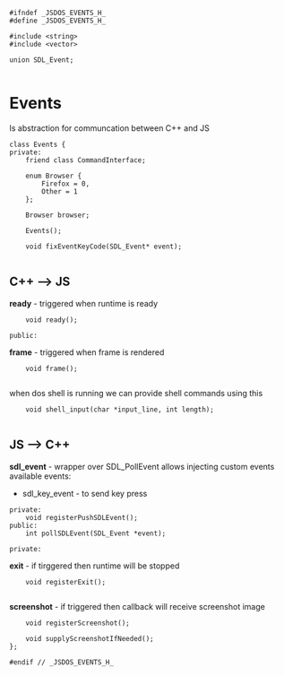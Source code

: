 





  

```
#ifndef _JSDOS_EVENTS_H_
#define _JSDOS_EVENTS_H_

#include <string>
#include <vector>

union SDL_Event;


```







Events
======








Is abstraction for communcation between C++ and JS


  

```
class Events {
private:
    friend class CommandInterface;

    enum Browser {
        Firefox = 0,
        Other = 1
    };

    Browser browser;

    Events();

    void fixEventKeyCode(SDL_Event* event);


```







C++ --> JS
----------








**ready** - triggered when runtime is ready


  

```
    void ready();

public:

```







**frame** - triggered when frame is rendered


  

```
    void frame();


```







when dos shell is running  we can provide shell commands using this


  

```
    void shell_input(char *input_line, int length);


```







JS --> C++
----------
















**sdl_event** - wrapper over SDL_PollEvent allows injecting custom events
available events:
* sdl_key_event - to send key press


  

```
private:
    void registerPushSDLEvent();
public:
    int pollSDLEvent(SDL_Event *event);

private:

```







**exit** - if tirggered then runtime will be stopped


  

```
    void registerExit();


```







**screenshot** - if triggered then callback will receive screenshot image


  

```
    void registerScreenshot();

    void supplyScreenshotIfNeeded();
};

#endif // _JSDOS_EVENTS_H_

```




